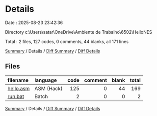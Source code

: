 # Details

Date : 2025-08-23 23:42:36

Directory c:\\Users\\satar\\OneDrive\\Ambiente de Trabalho\\6502\\HelloNES

Total : 2 files,  127 codes, 0 comments, 44 blanks, all 171 lines

[Summary](results.md) / Details / [Diff Summary](diff.md) / [Diff Details](diff-details.md)

## Files
| filename | language | code | comment | blank | total |
| :--- | :--- | ---: | ---: | ---: | ---: |
| [hello.asm](/hello.asm) | ASM (Hack) | 125 | 0 | 44 | 169 |
| [run.bat](/run.bat) | Batch | 2 | 0 | 0 | 2 |

[Summary](results.md) / Details / [Diff Summary](diff.md) / [Diff Details](diff-details.md)